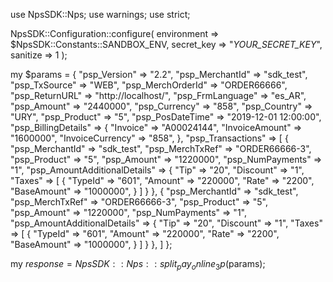 use NpsSDK::Nps;
use warnings;
use strict;

NpsSDK::Configuration::configure( 
    environment => $NpsSDK::Constants::SANDBOX_ENV,
    secret_key => "_YOUR_SECRET_KEY_",
    sanitize => 1 
    );

my $params = {
    "psp_Version" => "2.2",
    "psp_MerchantId" => "sdk_test",
    "psp_TxSource" => "WEB",
    "psp_MerchOrderId" => "ORDER66666",
    "psp_ReturnURL" => "http://localhost/",
    "psp_FrmLanguage" => "es_AR",
    "psp_Amount" => "2440000",
    "psp_Currency" => "858",
    "psp_Country" => "URY",
    "psp_Product" => "5",
    "psp_PosDateTime" => "2019-12-01 12:00:00",
    "psp_BillingDetails" => {
        "Invoice" => "A00024144",
        "InvoiceAmount" => "1600000",
        "InvoiceCurrency" => "858",
    },
    "psp_Transactions" => [
        {
            "psp_MerchantId" => "sdk_test",
            "psp_MerchTxRef" => "ORDER66666-3",
            "psp_Product" => "5",
            "psp_Amount" => "1220000",
            "psp_NumPayments" => "1",
            "psp_AmountAdditionalDetails" => {
                "Tip" => "20",
                "Discount" => "1",
                "Taxes" => [
                    {
                        "TypeId" => "601",
                        "Amount" => "220000",
                        "Rate" => "2200",
                        "BaseAmount" => "1000000",
                    }
                ]
                    }
        },
        {
            "psp_MerchantId" => "sdk_test",
            "psp_MerchTxRef" => "ORDER66666-3",
            "psp_Product" => "5",
            "psp_Amount" => "1220000",
            "psp_NumPayments" => "1",
            "psp_AmountAdditionalDetails" => {
                "Tip" => "20",
                "Discount" => "1",
                "Taxes" => [
                    {
                        "TypeId" => "601",
                        "Amount" => "220000",
                        "Rate" => "2200",
                        "BaseAmount" => "1000000",
                    }
                ]
                    }
        },
    ]
};

my $response = NpsSDK::Nps::split_pay_online_3p($params);